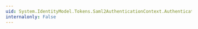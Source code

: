 ```yaml
---
uid: System.IdentityModel.Tokens.Saml2AuthenticationContext.AuthenticatingAuthorities
internalonly: False
---
```

